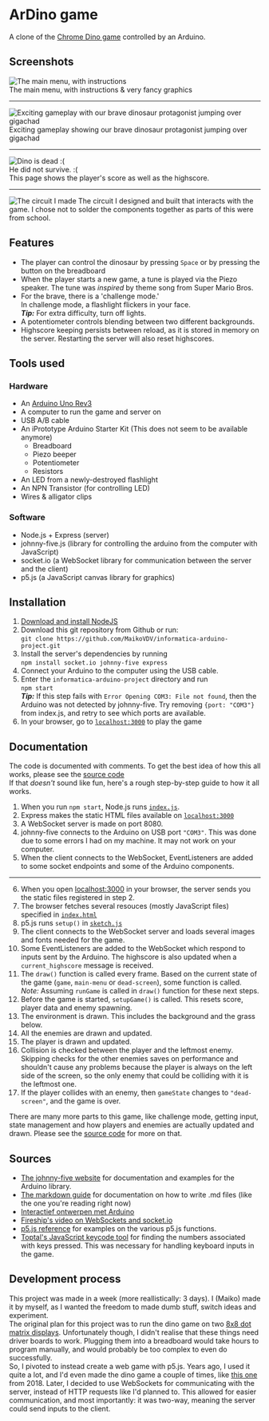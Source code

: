 # ArDino game
A clone of the [Chrome Dino game](https://en.wikipedia.org/wiki/Dinosaur_Game) controlled by an Arduino.

## Screenshots
![The main menu, with instructions](Screenshots/Main_Menu.png "Main menu")  
The main menu, with instructions & very fancy graphics 

---

![Exciting gameplay with our brave dinosaur protagonist jumping over gigachad](Screenshots/Exciting_Gameplay.png "Gameplay")   
Exciting gameplay showing our brave dinosaur protagonist jumping over gigachad

---

![Dino is dead :(](Screenshots/Dead_Screen.png "Death screen")   
He did not survive. :\(   
This page shows the player's score as well as the highscore.

---

![The circuit I made](Screenshots/circuit.jpg "Arduino Circuit")
The circuit I designed and built that interacts with the game. I chose not to solder the components together as parts of this were from school.

## Features
* The player can control the dinosaur by pressing `Space` or by pressing the button on the breadboard
* When the player starts a new game, a tune is played via the Piezo speaker. The tune was _inspired_ by theme song from Super Mario Bros.
* For the brave, there is a 'challenge mode.'  
  In challenge mode, a flashlight flickers in your face.  
  ***Tip:*** For extra difficulty, turn off lights.
* A potentiometer controls blending between two different backgrounds.   
* Highscore keeping persists between reload, as it is stored in memory on the server. Restarting the server will also reset highscores.

## Tools used
### Hardware
* An [Arduino Uno Rev3](https://store.arduino.cc/products/arduino-uno-rev3)
* A computer to run the game and server on
* USB A/B cable
* An iPrototype Arduino Starter Kit (This does not seem to be available anymore)
  * Breadboard
  * Piezo beeper
  * Potentiometer
  * Resistors
* An LED from a newly-destroyed flashlight
* An NPN Transistor (for controlling LED)
* Wires & alligator clips

### Software
* Node.js + Express (server)
* johnny-five.js (library for controlling the arduino from the computer with JavaScript)
* socket.io (a WebSocket library for communication between the server and the client)
* p5.js (a JavaScript canvas library for graphics)

## Installation
1. [Download and install NodeJS](https://nodejs.org/en/download)
2. Download this git repository from Github or run:   
    ```git clone https://github.com/MaikoVDV/informatica-arduino-project.git```
3. Install the server's dependencies by running   
   ```npm install socket.io johnny-five express```
4. Connect your Arduino to the computer using the USB cable.
5. Enter the ```informatica-arduino-project``` directory and run  
   ```npm start```   
   ***Tip:*** If this step fails with `Error Opening COM3: File not found`, then the Arduino was not detected by johnny-five. Try removing `{port: "COM3"}` from index.js, and retry to see which ports are available.
6. In your browser, go to [`localhost:3000`](http://localhost:3000) to play the game

## Documentation
The code is documented with comments. To get the best idea of how this all works, please see the [source code](./index.js)  
If that *doesn't* sound like fun, here's a rough step-by-step guide to how it all works.

1. When you run `npm start`, Node.js runs [`index.js`](./index.js).
2. Express makes the static HTML files available on [`localhost:3000`](http://localhost:3000)
3. A WebSocket server is made on port 8080.
4. johnny-five connects to the Arduino on USB port `"COM3"`. This was done due to some errors I had on my machine. It may not work on your computer.
5. When the client connects to the WebSocket, EventListeners are added to some socket endpoints and some of the Arduino components.

---

6. When you open [localhost:3000](http://localhost:3000) in your browser, the server sends you the static files registered in step 2.
7. The browser fetches several resouces (mostly JavaScript files) specified in [`index.html`](./arduino-control/index.html)
8. p5.js runs `setup()` in [`sketch.js`](./arduino-control/p5-game/sketch.js)
9. The client connects to the WebSocket server and loads several images and fonts needed for the game.
10. Some EventListeners are added to the WebSocket which respond to inputs sent by the Arduino. The highscore is also updated when a `current_highscore` message is received.
11. The `draw()` function is called every frame. Based on the current state of the game (`game`, `main-menu` or `dead-screen`), some function is called.  
    *Note:* Assuming `runGame` is called in `draw()` function for these next steps.
12. Before the game is started, `setupGame()` is called. This resets score, player data and enemy spawning.
13. The environment is drawn. This includes the background and the grass below.
14. All the enemies are drawn and updated.
15. The player is drawn and updated.
16. Collision is checked between the player and the leftmost enemy.  
    Skipping checks for the other enemies saves on performance and shouldn't cause any problems because the player is always on the left side of the screen, so the only enemy that could be colliding with it is the leftmost one.
17. If the player collides with an enemy, then `gameState` changes to `"dead-screen"`, and the game is over.

There are many more parts to this game, like challenge mode, getting input, state management and how players and enemies are actually updated and drawn. Please see the [source code](./arduino-control/p5-game) for more on that.

## Sources
* [The johnny-five website](http://johnny-five.io/api/) for documentation and examples for the Arduino library.
* [The markdown guide](https://www.markdownguide.org/basic-syntax) for documentation on how to write .md files (like the one you're reading right now)
* [Interactief ontwerpen met Arduino](https://sites.google.com/site/hwcontwerpen/interactief-ontwerpen-met-arduino)
* [Fireship's video on WebSockets and socket.io](https://www.youtube.com/watch?v=1BfCnjr_Vjg)
* [p5.js reference](https://p5js.org/reference/) for examples on the various p5.js functions.
* [Toptal's JavaScript keycode tool](https://www.toptal.com/developers/keycode) for finding the numbers associated with keys pressed. This was necessary for handling keyboard inputs in the game.

## Development process
This project was made in a week (more reallistically: 3 days). I (Maiko) made it by myself, as I wanted the freedom to made dumb stuff, switch ideas and experiment.  
The original plan for this project was to run the dino game on two [8x8 dot matrix displays](https://opencircuit.nl/product/8x8-dot-matrix-display-rood-3mm-common-anodehttps://opencircuit.nl/product/8x8-dot-matrix-display-rood-3mm-common-anode). Unfortunately though, I didn't realise that these things need driver boards to work. Plugging them into a breadboard would take hours to program manually, and would probably be too complex to even do successfully.  
So, I pivoted to instead create a web game with p5.js. Years ago, I used it quite a lot, and I'd even made the dino game a couple of times, like [this one](https://editor.p5js.org/MaikoVDVeen/full/SyqhImqFm) from 2018. Later, I decided to use WebSockets for communicating with the server, instead of HTTP requests like I'd planned to. This allowed for easier communication, and most importantly: it was two-way, meaning the server could send inputs to the client.